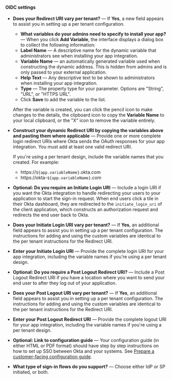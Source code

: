 #### OIDC settings

* **Does your Redirect URI vary per tenant?** &mdash; If **Yes**, a new field appears to assist you in setting up a per tenant configuration.
  * **What variables do your admins need to specify to install your app?** &mdash; When you click **Add Variable**, the interface displays a dialog box to collect the following information:
  * **Label Name** &mdash; A descriptive name for the dynamic variable that administrators see when installing your app integration.
  * **Variable Name** &mdash; an automatically generated variable used when constructing the dynamic address. This is hidden from admins and is only passed to your external application.
  * **Help Text** &mdash; Any descriptive text to be shown to administrators when installing your app integration.
  * **Type** &mdash; The property type for your parameter. Options are "String", "URL", or "HTTPS URL".
  * Click **Save** to add the variable to the list.

  After the variable is created, you can click the pencil icon to make changes to the details, the clipboard icon to copy the **Variable Name** to your local clipboard, or the "X" icon to remove the variable entirely.

* **Construct your dynamic Redirect URI by copying the variables above and pasting them where applicable** &mdash; Provide one or more complete login redirect URIs where Okta sends the OAuth responses for your app integration. You must add at least one valid redirect URI.

  If you're using a per tenant design, include the variable names that you created. For example:
  * https://`${app.variableName}`.okta.com
  * https://okta-`${app.variableName}`.com

* **Optional: Do you require an Initiate Login URI** &mdash; Include a login URI if you want the Okta integration to handle redirecting your users to your application to start the sign-in request. When end users click a tile in their Okta dashboard, they are redirected to the `initiate_login_uri` of the client application, which constructs an authorization request and redirects the end user back to Okta.

* **Does your Initiate Login URI vary per tenant?** &mdash; If **Yes**, an additional field appears to assist you in setting up a per tenant configuration. The instructions for adding and using the custom variables are identical to the per tenant instructions for the Redirect URI.

* **Enter your Initiate Login URI** &mdash; Provide the complete login URI for your app integration, including the variable names if you're using a per tenant design.

* **Optional: Do you require a Post Logout Redirect URI?** &mdash; Include a Post Logout Redirect URI if you have a location where you want to send your end user to after they log out of your application.

* **Does your Post Logout URI vary per tenant?** &mdash; If **Yes**, an additional field appears to assist you in setting up a per tenant configuration. The instructions for adding and using the custom variables are identical to the per tenant instructions for the Redirect URI.

* **Enter your Post Logout Redirect URI** &mdash; Provide the complete logout URI for your app integration, including the variable names if you're using a per tenant design.

* **Optional: Link to configuration guide** &mdash; Your configuration guide (in either HTML or PDF format) should have step by step instructions on how to set up SSO between Okta and your systems. See [Prepare a customer-facing configuration guide](/docs/guides/submit-app/create-guide).

* **What type of sign-in flows do you support?** &mdash; Choose either IdP or SP initiated, or both.

